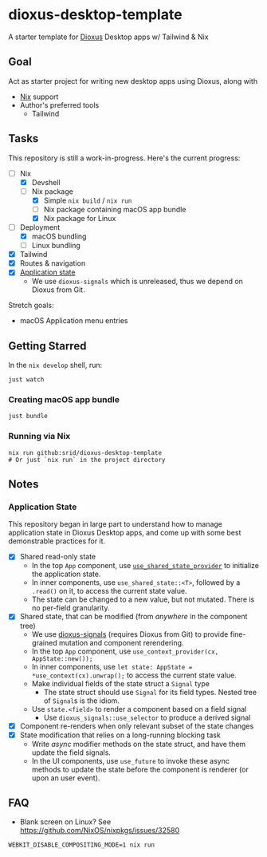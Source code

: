 # dioxus-desktop-template

A starter template for [Dioxus](https://dioxuslabs.com/) Desktop apps w/ Tailwind & Nix

## Goal

Act as starter project for writing new desktop apps using Dioxus, along with
- [Nix](https://zero-to-nix.com/) support
- Author's preferred tools
  - Tailwind

## Tasks

This repository is still a work-in-progress. Here's the current progress:

- [ ] Nix 
  - [x] Devshell
  - [ ] Nix package
    - [x] Simple `nix build` / `nix run`
    - [ ] Nix package containing macOS app bundle
    - [x] Nix package for Linux
- [ ] Deployment
  - [x] macOS bundling
  - [ ] Linux bundling
- [x] Tailwind
- [x] Routes & navigation
- [x] [Application state](#application-state)
  - We use `dioxus-signals` which is unreleased, thus we depend on Dioxus from Git.

Stretch goals:

- macOS Application menu entries

## Getting Starred

In the `nix develop` shell, run:

```
just watch 
```

### Creating macOS app bundle

```
just bundle
```

### Running via Nix

```
nix run github:srid/dioxus-desktop-template
# Or just `nix run` in the project directory
```

## Notes

### Application State

This repository began in large part to understand how to manage application state in Dioxus Desktop apps, and come up with some best demonstrable practices for it.

- [x] Shared read-only state
  - In the top `App` component, use [`use_shared_state_provider`](https://dioxuslabs.com/learn/0.4/guide/state#state) to initialize the application state.
  - In inner components, use `use_shared_state::<T>`, followed by a `.read()` on it, to access the current state value.
  - The state can be changed to a new value, but not mutated. There is no per-field granularity.
- [x] Shared state, that can be modified (from *anywhere* in the component tree)
  - We use [dioxus-signals](https://github.com/DioxusLabs/dioxus/blob/master/packages/signals/README.md) (requires Dioxus from Git) to provide fine-grained mutation and component rerendering.
  - In the top `App` component, use `use_context_provider(cx, AppState::new());`
  - In inner components, use `let state: AppState = *use_context(cx).unwrap();` to access the current state value.
  - Make individual fields of the state struct a `Signal` type
    - The state struct should use `Signal` for its field types. Nested tree of `Signal`s is the idiom.
  - Use `state.<field>` to render a component based on a field signal
    - Use `dioxus_signals::use_selector` to produce a derived signal
- [x] Component re-renders when only relevant subset of the state changes
- [x] State modification that relies on a long-running blocking task
  - Write *async* modifier methods on the state struct, and have them update the field signals.
  - In the UI components, use `use_future` to invoke these async methods to update the state before the component is renderer (or upon an user event).

## FAQ

- Blank screen on Linux? See https://github.com/NixOS/nixpkgs/issues/32580
```
WEBKIT_DISABLE_COMPOSITING_MODE=1 nix run
```
